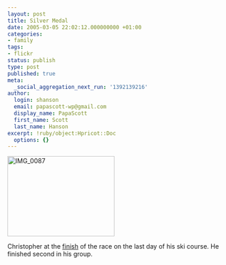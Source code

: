 ```yaml
---
layout: post
title: Silver Medal
date: 2005-03-05 22:02:12.000000000 +01:00
categories:
- family
tags:
- flickr
status: publish
type: post
published: true
meta:
  _social_aggregation_next_run: '1392139216'
author:
  login: shanson
  email: papascott-wp@gmail.com
  display_name: PapaScott
  first_name: Scott
  last_name: Hanson
excerpt: !ruby/object:Hpricot::Doc
  options: {}
---
```

<p><a href="http://www.flickr.com/photos/papascott/5949014/" title="Photo Sharing"><img src="http://photos6.flickr.com/5949014_1eb3507d54_m.jpg" width="240" height="180" alt="IMG_0087" border="0" /></a></p>
<p>Christopher at the <a href="http://www.flickr.com/photos/papascott/5949014/">finish</a> of the race on the last day of his ski course. He finished second in his group.</p>
